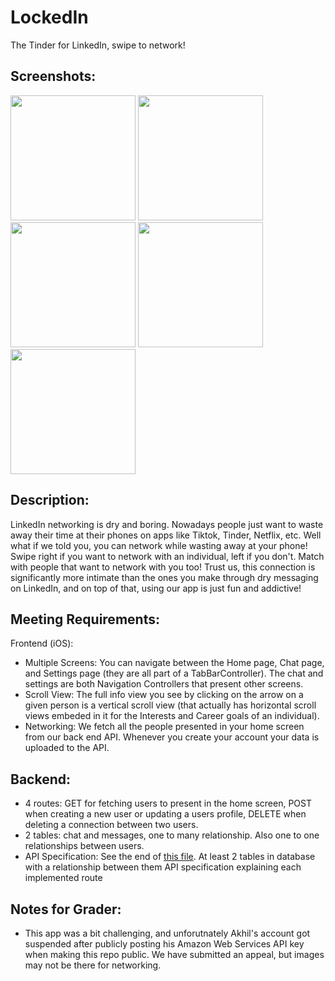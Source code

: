 # LockedIn
The Tinder for LinkedIn, swipe to network!

## Screenshots:
<img src="https://github.com/user-attachments/assets/11775e3b-6090-4b89-a8ef-4ecb798539f5" width="200">
<img src="https://github.com/user-attachments/assets/d647767d-13e1-47cb-b0f8-8edb040209b4" width="200">
<img src="https://github.com/user-attachments/assets/c099db33-ace4-4f81-b98f-c130fa7e1e3d" width="200">
<img src="https://github.com/user-attachments/assets/b794dc21-8c30-451d-8aad-a2431165730f" width="200">
<img src="https://github.com/user-attachments/assets/13783849-56fa-477f-8930-729b498706ed" width="200">

## Description:
LinkedIn networking is dry and boring. Nowadays people just want to waste away their time at their phones on apps like Tiktok, Tinder, Netflix, etc. Well what if we told you, you can network while wasting away at your phone! Swipe right if you want to network with an individual, left if you don't. Match with people that want to network with you too! Trust us, this connection is significantly more intimate than the ones you make through dry messaging on LinkedIn, and on top of that, using our app is just fun and addictive!

## Meeting Requirements:
Frontend (iOS):
- Multiple Screens: You can navigate between the Home page, Chat page, and Settings page (they are all part of a TabBarController). The chat and settings are both Navigation Controllers that present other screens.
- Scroll View: The full info view you see by clicking on the arrow on a given person is a vertical scroll view (that actually has horizontal scroll views embeded in it for the Interests and Career goals of an individual).
- Networking: We fetch all the people presented in your home screen from our back end API. Whenever you create your account your data is uploaded to the API.

## Backend:
- 4 routes: GET for fetching users to present in the home screen, POST when creating a new user or updating a users profile, DELETE when deleting a connection between two users.
- 2 tables: chat and messages, one to many relationship. Also one to one relationships between users.
- API Specification: See the end of [this file](https://github.com/akh1lk/LockedIn/blob/main/LockedIn_Backend/src/app.py).
At least 2 tables in database with a relationship between them
API specification explaining each implemented route

## Notes for Grader:
- This app was a bit challenging, and unforutnately Akhil's account got suspended after publicly posting his Amazon Web Services API key when making this repo public. We have submitted an appeal, but images may not be there for networking. 
